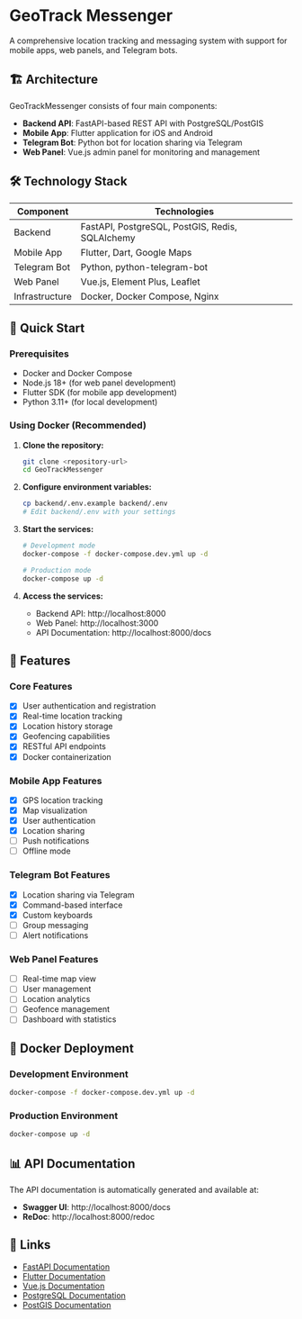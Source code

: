 # GeoTrack Messenger

A comprehensive location tracking and messaging system with support for mobile apps, web panels, and Telegram bots.

## 🏗️ Architecture

GeoTrackMessenger consists of four main components:

- **Backend API**: FastAPI-based REST API with PostgreSQL/PostGIS
- **Mobile App**: Flutter application for iOS and Android
- **Telegram Bot**: Python bot for location sharing via Telegram
- **Web Panel**: Vue.js admin panel for monitoring and management

## 🛠️ Technology Stack

| Component | Technologies |
|-----------|-------------|
| Backend | FastAPI, PostgreSQL, PostGIS, Redis, SQLAlchemy |
| Mobile App | Flutter, Dart, Google Maps |
| Telegram Bot | Python, python-telegram-bot |
| Web Panel | Vue.js, Element Plus, Leaflet |
| Infrastructure | Docker, Docker Compose, Nginx |

## 🚀 Quick Start

### Prerequisites

- Docker and Docker Compose
- Node.js 18+ (for web panel development)
- Flutter SDK (for mobile app development)
- Python 3.11+ (for local development)

### Using Docker (Recommended)

1. **Clone the repository:**
   ```bash
   git clone <repository-url>
   cd GeoTrackMessenger
   ```

2. **Configure environment variables:**
   ```bash
   cp backend/.env.example backend/.env
   # Edit backend/.env with your settings
   ```

3. **Start the services:**
   ```bash
   # Development mode
   docker-compose -f docker-compose.dev.yml up -d

   # Production mode
   docker-compose up -d
   ```

4. **Access the services:**
   - Backend API: http://localhost:8000
   - Web Panel: http://localhost:3000
   - API Documentation: http://localhost:8000/docs

## 📱 Features

### Core Features
- [x] User authentication and registration
- [x] Real-time location tracking
- [x] Location history storage
- [x] Geofencing capabilities
- [x] RESTful API endpoints
- [x] Docker containerization

### Mobile App Features
- [x] GPS location tracking
- [x] Map visualization
- [x] User authentication
- [x] Location sharing
- [ ] Push notifications
- [ ] Offline mode

### Telegram Bot Features
- [x] Location sharing via Telegram
- [x] Command-based interface
- [x] Custom keyboards
- [ ] Group messaging
- [ ] Alert notifications

### Web Panel Features
- [ ] Real-time map view
- [ ] User management
- [ ] Location analytics
- [ ] Geofence management
- [ ] Dashboard with statistics

## 🐳 Docker Deployment

### Development Environment

```bash
docker-compose -f docker-compose.dev.yml up -d
```

### Production Environment

```bash
docker-compose up -d
```

## 📊 API Documentation

The API documentation is automatically generated and available at:
- **Swagger UI**: http://localhost:8000/docs
- **ReDoc**: http://localhost:8000/redoc

## 🔗 Links

- [FastAPI Documentation](https://fastapi.tiangolo.com/)
- [Flutter Documentation](https://flutter.dev/docs)
- [Vue.js Documentation](https://vuejs.org/)
- [PostgreSQL Documentation](https://www.postgresql.org/docs/)
- [PostGIS Documentation](https://postgis.net/docs/)
